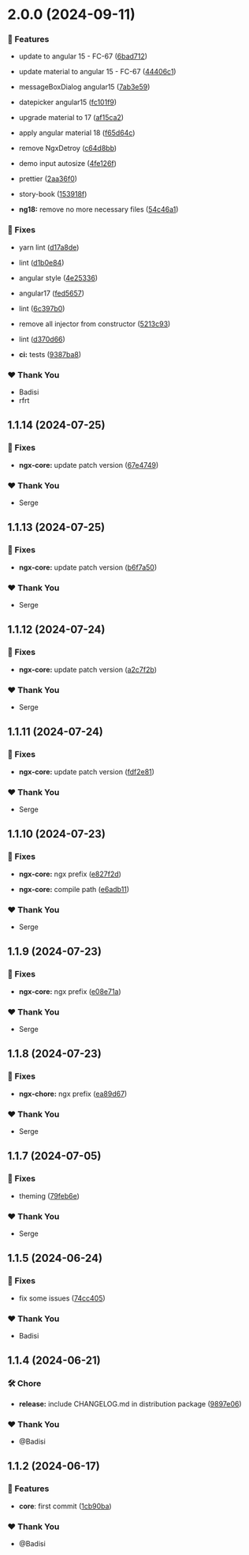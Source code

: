 # 2.0.0 (2024-09-11)


### 🚀 Features

- update to angular 15 - FC-67 ([6bad712](https://github.com/DSI-HUG/ngx-components/commit/6bad712))

- update material to angular 15 - FC-67 ([44406c1](https://github.com/DSI-HUG/ngx-components/commit/44406c1))

- messageBoxDialog angular15 ([7ab3e59](https://github.com/DSI-HUG/ngx-components/commit/7ab3e59))

- datepicker angular15 ([fc101f9](https://github.com/DSI-HUG/ngx-components/commit/fc101f9))

- upgrade material to 17 ([af15ca2](https://github.com/DSI-HUG/ngx-components/commit/af15ca2))

- apply angular material 18 ([f65d64c](https://github.com/DSI-HUG/ngx-components/commit/f65d64c))

- remove NgxDetroy ([c64d8bb](https://github.com/DSI-HUG/ngx-components/commit/c64d8bb))

- demo input autosize ([4fe126f](https://github.com/DSI-HUG/ngx-components/commit/4fe126f))

- prettier ([2aa36f0](https://github.com/DSI-HUG/ngx-components/commit/2aa36f0))

- story-book ([153918f](https://github.com/DSI-HUG/ngx-components/commit/153918f))

- **ng18:** remove no more necessary files ([54c46a1](https://github.com/DSI-HUG/ngx-components/commit/54c46a1))


### 🐛 Fixes

- yarn lint ([d17a8de](https://github.com/DSI-HUG/ngx-components/commit/d17a8de))

- lint ([d1b0e84](https://github.com/DSI-HUG/ngx-components/commit/d1b0e84))

- angular style ([4e25336](https://github.com/DSI-HUG/ngx-components/commit/4e25336))

- angular17 ([fed5657](https://github.com/DSI-HUG/ngx-components/commit/fed5657))

- lint ([6c397b0](https://github.com/DSI-HUG/ngx-components/commit/6c397b0))

- remove all injector from constructor ([5213c93](https://github.com/DSI-HUG/ngx-components/commit/5213c93))

- lint ([d370d66](https://github.com/DSI-HUG/ngx-components/commit/d370d66))

- **ci:** tests ([9387ba8](https://github.com/DSI-HUG/ngx-components/commit/9387ba8))


### ❤️  Thank You

- Badisi
- rfrt

## 1.1.14 (2024-07-25)

### 🐛 Fixes

-   **ngx-core:** update patch version ([67e4749](https://github.com/DSI-HUG/ngx-components/commit/67e4749))

### ❤️ Thank You

-   Serge

## 1.1.13 (2024-07-25)

### 🐛 Fixes

-   **ngx-core:** update patch version ([b6f7a50](https://github.com/DSI-HUG/ngx-components/commit/b6f7a50))

### ❤️ Thank You

-   Serge

## 1.1.12 (2024-07-24)

### 🐛 Fixes

-   **ngx-core:** update patch version ([a2c7f2b](https://github.com/DSI-HUG/ngx-components/commit/a2c7f2b))

### ❤️ Thank You

-   Serge

## 1.1.11 (2024-07-24)

### 🐛 Fixes

-   **ngx-core:** update patch version ([fdf2e81](https://github.com/DSI-HUG/ngx-components/commit/fdf2e81))

### ❤️ Thank You

-   Serge

## 1.1.10 (2024-07-23)

### 🐛 Fixes

-   **ngx-core:** ngx prefix ([e827f2d](https://github.com/DSI-HUG/ngx-components/commit/e827f2d))

-   **ngx-core:** compile path ([e6adb11](https://github.com/DSI-HUG/ngx-components/commit/e6adb11))

### ❤️ Thank You

-   Serge

## 1.1.9 (2024-07-23)

### 🐛 Fixes

-   **ngx-core:** ngx prefix ([e08e71a](https://github.com/DSI-HUG/ngx-components/commit/e08e71a))

### ❤️ Thank You

-   Serge

## 1.1.8 (2024-07-23)

### 🐛 Fixes

-   **ngx-chore:** ngx prefix ([ea89d67](https://github.com/DSI-HUG/ngx-components/commit/ea89d67))

### ❤️ Thank You

-   Serge

## 1.1.7 (2024-07-05)

### 🐛 Fixes

-   theming ([79feb6e](https://github.com/DSI-HUG/ngx-components/commit/79feb6e))

### ❤️ Thank You

-   Serge

## 1.1.5 (2024-06-24)

### 🐛 Fixes

-   fix some issues ([74cc405](https://github.com/DSI-HUG/ngx-components/commit/74cc405))

### ❤️ Thank You

-   Badisi

## 1.1.4 (2024-06-21)

### 🛠️ Chore

-   **release:** include CHANGELOG.md in distribution package ([9897e06](https://github.com/DSI-HUG/ngx-components/commit/9897e06))

### ❤️ Thank You

-   @Badisi

## 1.1.2 (2024-06-17)

### 🚀 Features

-   **core**: first commit ([1cb90ba](https://github.com/DSI-HUG/ngx-components/commit/1cb90bac803acbb9708e3983ab9e4d6a872d2a5c))

### ❤️ Thank You

-   @Badisi
